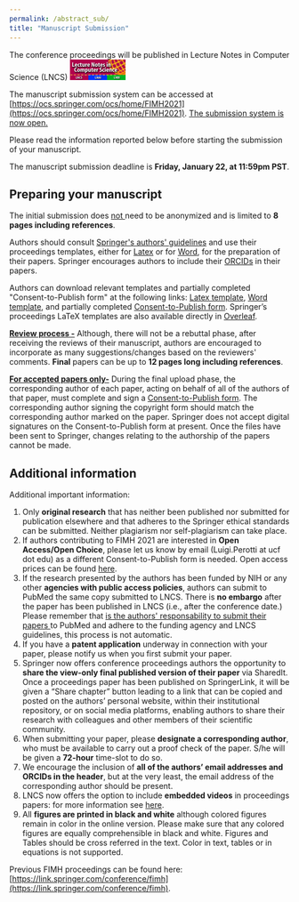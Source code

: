 ```yaml
---
permalink: /abstract_sub/
title: "Manuscript Submission"
---
```


The conference proceedings will be published in Lecture Notes in Computer Science (LNCS) <img src="/assets/images/LNCS-Logo.jpg" width="100">

The manuscript submission system can be accessed at [https://ocs.springer.com/ocs/home/FIMH2021](https://ocs.springer.com/ocs/home/FIMH2021). <ins>The submission system is now open.</ins>

Please read the information reported below before starting the submission of your manuscript.

The manuscript submission deadline is **Friday, January 22, at 11:59pm PST**.

<!--- The initial submission must be anonymized and does <ins> not </ins> need to be anonymized and is limited to 8 pages including references.--> 

<!--- The link to the OCS-Springer system for paper registration is given below.
Camera-ready version of accepted papers should include authors’ names & affiliations and can be up to 12 pages --> 

## **Preparing your manuscript**

The initial submission <!--- must be anonymized and --> does <ins> not </ins> need to be anonymized and is limited to **8 pages including references**.

Authors should consult [Springer's authors' guidelines](https://nam02.safelinks.protection.outlook.com/?url=ftp%3A%2F%2Fftp.springernature.com%2Fcs-proceeding%2Fsvproc%2Fguidelines%2FSpringer_Guidelines_for_Authors_of_Proceedings.pdf&data=02%7C01%7Cluigi.perotti%40ucf.edu%7C65166400d3ed45a267ba08d8174ba597%7Cbb932f15ef3842ba91fcf3c59d5dd1f1%7C0%7C1%7C637284961290990253&sdata=tYY3BtXh5x1iJXmY2oyp9IbWI%2FujqvYWqFKJftnwSV0%3D&reserved=0) and use their proceedings templates, either for [Latex](https://nam02.safelinks.protection.outlook.com/?url=ftp%3A%2F%2Fftp.springernature.com%2Fcs-proceeding%2Fllncs%2Fllncs2e.zip&data=02%7C01%7Cluigi.perotti%40ucf.edu%7C65166400d3ed45a267ba08d8174ba597%7Cbb932f15ef3842ba91fcf3c59d5dd1f1%7C0%7C1%7C637284961290990253&sdata=EbgB7IMGpIRtspQt642cF3vs31eUvl6BMLrUUqv9tWs%3D&reserved=0) or for [Word](https://nam02.safelinks.protection.outlook.com/?url=ftp%3A%2F%2Fftp.springernature.com%2Fcs-proceeding%2Fllncs%2Fword%2Fsplnproc1703.zip&data=02%7C01%7Cluigi.perotti%40ucf.edu%7C65166400d3ed45a267ba08d8174ba597%7Cbb932f15ef3842ba91fcf3c59d5dd1f1%7C0%7C1%7C637284961291000247&sdata=vMKykRz85b5vr%2BZPfuf6%2FP%2BLiQNpCZAVdFpQDA9HfYY%3D&reserved=0), for the preparation of their papers. Springer encourages authors to include their [ORCIDs](https://www.springer.com/gp/authors-editors/orcid?wt_mc=Other.Other.1.AUT642.ORCID+proceedings+pilot+2017&utm_medium=other&utm_source=other&utm_content=8232017&utm_campaign=1_barz01_orcid+proceedings+pilot+2017) in their papers. 

Authors can download relevant templates and partially completed "Consent-to-Publish form" at the following links: [Latex template](https://nam02.safelinks.protection.outlook.com/?url=ftp%3A%2F%2Fftp.springernature.com%2Fcs-proceeding%2Fllncs%2Fllncs2e.zip&data=02%7C01%7Cluigi.perotti%40ucf.edu%7C65166400d3ed45a267ba08d8174ba597%7Cbb932f15ef3842ba91fcf3c59d5dd1f1%7C0%7C1%7C637284961290990253&sdata=EbgB7IMGpIRtspQt642cF3vs31eUvl6BMLrUUqv9tWs%3D&reserved=0), [Word template](https://nam02.safelinks.protection.outlook.com/?url=ftp%3A%2F%2Fftp.springernature.com%2Fcs-proceeding%2Fllncs%2Fword%2Fsplnproc1703.zip&data=02%7C01%7Cluigi.perotti%40ucf.edu%7C65166400d3ed45a267ba08d8174ba597%7Cbb932f15ef3842ba91fcf3c59d5dd1f1%7C0%7C1%7C637284961291000247&sdata=vMKykRz85b5vr%2BZPfuf6%2FP%2BLiQNpCZAVdFpQDA9HfYY%3D&reserved=0), and partially completed <a href="../../assets/Contract_Book_Contributor_Consent_to_Publish_LNCS_SIP.pdf" download="Contract_Book_Contributor_Consent_to_Publish_LNCS_SIP.pdf">Consent-to-Publish form</a>.
Springer’s proceedings LaTeX templates are also available directly in [Overleaf](https://www.overleaf.com/latex/templates/springer-lecture-notes-in-computer-science/kzwwpvhwnvfj#.WsdHOy5uZpg).

<ins>**Review process -**</ins> Although, there will not be a rebuttal phase, after receiving the reviews of their manuscript, authors are encouraged to incorporate as many suggestions/changes based on the reviewers' comments. **Final** papers can be up to **12 pages long including references**.

<ins>**For accepted papers only-**</ins> During the final upload phase, the corresponding author of each paper, acting on behalf of all of the authors of that paper, must complete and sign a <a href="../../assets/Contract_Book_Contributor_Consent_to_Publish_LNCS_SIP.pdf" download="Contract_Book_Contributor_Consent_to_Publish_LNCS_SIP.pdf">Consent-to-Publish form</a>. The corresponding author signing the copyright form should match the corresponding author marked on the paper. Springer does not accept digital signatures on the Consent-to-Publish form at present. Once the files have been sent to Springer, changes relating to the authorship of the papers cannot be made.

## **Additional information**

Additional important information:
1. Only **original research** that has neither been published nor submitted for publication elsewhere and that adheres to the Springer ethical standards can be submitted. Neither plagiarism nor self-plagiarism can take place.
2. If authors contributing to FIMH 2021 are interested in **Open Access/Open Choice**, please let us know by email (Luigi.Perotti at ucf dot edu) as a different Consent-to-Publish form is needed. Open access prices can be found [here](https://www.springer.com/gp/computer-science/lncs/open-access-publishing-in-computer-proceedings).
3. If the research presented by the authors has been funded by NIH or any other **agencies with public access policies**, authors can submit to PubMed the same copy submitted to LNCS. There is **no embargo** after the paper has been published in LNCS (i.e., after the conference date.) Please remember that <ins>  is the authors' responsability to submit their papers </ins> to PubMed and adhere to the funding agency and LNCS guidelines, this process is not automatic.
4. If you have a **patent application** underway in connection with your paper, please notify us when you first submit your paper.
5. Springer now offers conference proceedings authors the opportunity to **share the view-only final published version of their paper** via SharedIt. Once a proceedings paper has been published on SpringerLink, it will be given a “Share chapter” button leading to a link that can be copied and posted on the authors’ personal website, within their institutional repository, or on social media platforms, enabling authors to share their research with colleagues and other members of their scientific community.
6. When submitting your paper, please **designate a corresponding author**, who must be available to carry out a proof check of the paper. S/he will be given a **72-hour** time-slot to do so.
7. We encourage the inclusion of **all of the authors’ email addresses and ORCIDs in the header**, but at the very least, the email address of the corresponding author should be present.  
8. LNCS now offers the option to include **embedded videos** in proceedings papers: for more information see [here](https://www.springer.com/gp/computer-science/lncs/embedded-videos/15066970).
9. All **figures are printed in black and white** although colored figures remain in color in the online version. Please make sure that any colored figures are equally comprehensible in black and white. Figures and Tables should be cross referred in the text. Color in text, tables or in equations is not supported.
<!--- 9. If a paper includes an **Appendix**, it should be placed in front of the references. If there is only one, it is designated “Appendix”; if there are more than one, they are designated “Appendix1,” “Appendix 2,” etc. -->

Previous FIMH proceedings can be found here: [https://link.springer.com/conference/fimh](https://link.springer.com/conference/fimh). 
